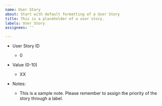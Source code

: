 ```yaml
---
name: User Story
about: Start with default formatting of a User Story
title: This is a placeholder of a user story.
labels: User Story
assignees: ''

---
```


- User Story ID
  - 0

- Value (0-10)
  - XX

- Notes:
  - This is a sample note. Please remember to assign the priority of the story through a label.

